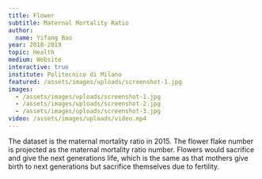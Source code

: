 ```yaml
---
title: Flower
subtitle: Maternal Mortality Ratio
author:
  name: Yifang Bao
year: 2018-2019
topic: Health
medium: Website
interactive: true
institute: Politecnico di Milano
featured: /assets/images/uploads/screenshot-1.jpg
images:
  - /assets/images/uploads/screenshot-1.jpg
  - /assets/images/uploads/screenshot-2.jpg
  - /assets/images/uploads/screenshot-3.jpg
video: /assets/images/uploads/video.mp4
---
```

The dataset is the maternal mortality ratio in 2015. The flower flake number is projected as the maternal mortality ratio number. Flowers would sacrifice and give the next generations life, which is the same as that mothers give birth to next generations but sacrifice themselves due to fertility. 
